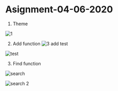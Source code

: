 # Asignment-04-06-2020

1. Theme

![1](https://user-images.githubusercontent.com/31834222/84909568-0cac4200-b0e0-11ea-87b8-8e42ce7f79f7.png)

2. Add function
![3 add test](https://user-images.githubusercontent.com/31834222/84909913-74628d00-b0e0-11ea-9513-be9a49c4105a.png)

![test](https://user-images.githubusercontent.com/31834222/84910060-9e1bb400-b0e0-11ea-9265-27f0d9d0e5c1.png)

3. Find function

![search](https://user-images.githubusercontent.com/31834222/84910137-b68bce80-b0e0-11ea-989d-6f98a76e3ebb.png)


![search 2](https://user-images.githubusercontent.com/31834222/84910149-b986bf00-b0e0-11ea-90bc-da8b51c68113.png)
